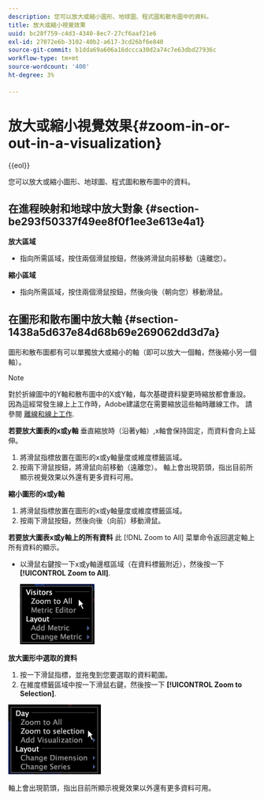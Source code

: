 ```yaml
---
description: 您可以放大或縮小圖形、地球圖、程式圖和散布圖中的資料。
title: 放大或縮小視覺效果
uuid: bc28f759-c4d3-4340-8ec7-27cf6aaf21e6
exl-id: 27072e6b-3102-40b2-a617-3cd26bf6e840
source-git-commit: b1dda69a606a16dccca30d2a74c7e63dbd27936c
workflow-type: tm+mt
source-wordcount: '400'
ht-degree: 3%

---
```


# 放大或縮小視覺效果{#zoom-in-or-out-in-a-visualization}

{{eol}}

您可以放大或縮小圖形、地球圖、程式圖和散布圖中的資料。

## 在進程映射和地球中放大對象 {#section-be293f50337f49ee8f0f1ee3e613e4a1}

**放大區域**

* 指向所需區域，按住兩個滑鼠按鈕，然後將滑鼠向前移動（遠離您）。

**縮小區域**

* 指向所需區域，按住兩個滑鼠按鈕，然後向後（朝向您）移動滑鼠。

## 在圖形和散布圖中放大軸 {#section-1438a5d637e84d68b69e269062dd3d7a}

圖形和散布圖都有可以單獨放大或縮小的軸（即可以放大一個軸，然後縮小另一個軸）。

>[!NOTE]
>
>對於折線圖中的Y軸和散布圖中的X或Y軸，每次基礎資料變更時縮放都會重設。 因為這經常發生線上上工作時，Adobe建議您在需要縮放這些軸時離線工作。 請參閱 [離線和線上工作](../../../home/c-get-started/c-off-on.md#concept-cef8758ede044b18b3558376c5eb9f54).

**若要放大圖表的x或y軸** 垂直縮放時（沿著y軸）,x軸會保持固定，而資料會向上延伸。

1. 將滑鼠指標放置在圖形的x或y軸量度或維度標籤區域。
1. 按兩下滑鼠按鈕，將滑鼠向前移動（遠離您）。 軸上會出現箭頭，指出目前所顯示視覺效果以外還有更多資料可用。

**縮小圖形的x或y軸**

1. 將滑鼠指標放置在圖形的x或y軸量度或維度標籤區域。
1. 按兩下滑鼠按鈕，然後向後（向前）移動滑鼠。

**若要放大圖表x或y軸上的所有資料** 此 [!DNL Zoom to All] 菜單命令返回選定軸上所有資料的顯示。

* 以滑鼠右鍵按一下x或y軸邊框區域（在資料標籤附近），然後按一下 **[!UICONTROL Zoom to All]**.

   ![](assets/vis_ZoomToAll.png)

**放大圖形中選取的資料**

1. 按一下滑鼠指標，並拖曳到您要選取的資料範圍。
1. 在維度標籤區域中按一下滑鼠右鍵，然後按一下 **[!UICONTROL Zoom to Selection]**.

![](assets/vis_ZoomToSelection.png)

軸上會出現箭頭，指出目前所顯示視覺效果以外還有更多資料可用。
